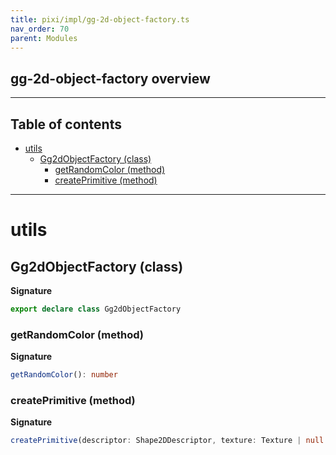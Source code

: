 ```yaml
---
title: pixi/impl/gg-2d-object-factory.ts
nav_order: 70
parent: Modules
---
```


## gg-2d-object-factory overview

---

<h2 class="text-delta">Table of contents</h2>

- [utils](#utils)
  - [Gg2dObjectFactory (class)](#gg2dobjectfactory-class)
    - [getRandomColor (method)](#getrandomcolor-method)
    - [createPrimitive (method)](#createprimitive-method)

---

# utils

## Gg2dObjectFactory (class)

**Signature**

```ts
export declare class Gg2dObjectFactory
```

### getRandomColor (method)

**Signature**

```ts
getRandomColor(): number
```

### createPrimitive (method)

**Signature**

```ts
createPrimitive(descriptor: Shape2DDescriptor, texture: Texture | null = null): Gg2dObject
```
